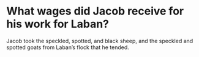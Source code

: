 # What wages did Jacob receive for his work for Laban?

Jacob took the speckled, spotted, and black sheep, and the speckled and spotted goats from Laban’s flock that he tended.
